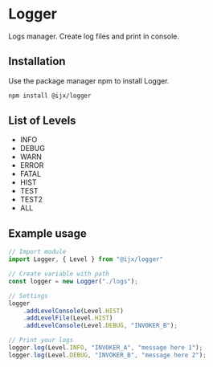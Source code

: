 # Logger

Logs manager. Create log files and print in console.

## Installation

Use the package manager npm to install Logger.

```bash
npm install @ijx/logger
```

## List of Levels
- INFO
- DEBUG
- WARN
- ERROR
- FATAL
- HIST
- TEST
- TEST2
- ALL

## Example usage

```js
// Import module
import Logger, { Level } from "@ijx/logger"

// Create variable with path
const logger = new Logger("./logs");

// Settings
logger
	.addLevelConsole(Level.HIST)
	.addLevelFile(Level.HIST)
	.addLevelConsole(Level.DEBUG, "INVOKER_B");

// Print your logs
logger.log(Level.INFO, "INVOKER_A", "message here 1");
logger.log(Level.DEBUG, "INVOKER_B", "message here 2");
```
